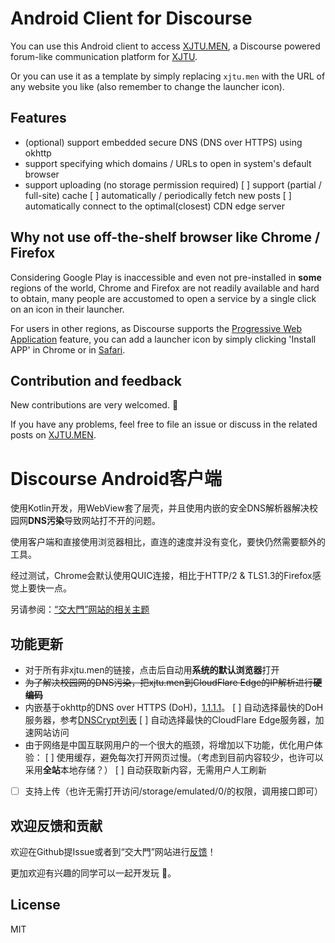 # Android Client for Discourse 

You can use this Android client to access [XJTU.MEN](https://xjtu.men), a Discourse powered forum-like communication platform for [XJTU](https://en.wikipedia.org/wiki/Xi%27an_Jiaotong_University). 

Or you can use it as a template by simply replacing `xjtu.men` with the URL of any website you like (also remember to change the launcher icon).

## Features
* (optional) support embedded secure DNS (DNS over HTTPS) using okhttp
* support specifying which domains / URLs to open in system's default browser
* support uploading (no storage permission required)
[ ] support (partial / full-site) cache 
[ ] automatically / periodically fetch new posts
[ ] automatically connect to the optimal(closest) CDN edge server

## Why not use off-the-shelf browser like Chrome / Firefox
Considering Google Play is inaccessible and even not pre-installed  in **some** regions of the world,  Chrome and Firefox are not readily available and hard to obtain, many people are accustomed to open a service by a single click on an icon in their launcher. 

For users in other regions, as Discourse supports the [Progressive Web Application](https://meta.discourse.org/t/progressive-web-application-pwa/79217) feature, you can add a launcher icon by simply clicking 'Install APP' in Chrome or in [Safari](https://meta.discourse.org/t/discourse-now-works-as-a-pwa-in-ios/146346).

## Contribution and feedback
New contributions are very welcomed. :hugs:

If you have any problems, feel free to file an issue or discuss in the related posts on [XJTU.MEN](https://xjtu.men/t/topic/1440).

# Discourse Android客户端
使用Kotlin开发，用WebView套了层壳，并且使用内嵌的安全DNS解析器解决校园网**DNS污染**导致网站打不开的问题。

使用客户端和直接使用浏览器相比，直连的速度并没有变化，要快仍然需要额外的工具。

经过测试，Chrome会默认使用QUIC连接，相比于HTTP/2 & TLS1.3的Firefox感觉上要快一点。

另请参阅：[“交大門”网站的相关主题](https://xjtu.men/t/topic/1440)

## 功能更新
* 对于所有非xjtu.men的链接，点击后自动用**系统的默认浏览器**打开
* ~~为了解决校园网的DNS污染，把xjtu.men到CloudFlare Edge的IP解析进行**硬编码**~~
* 内嵌基于okhttp的DNS over HTTPS (DoH)，[1.1.1.1](https://1.1.1.1/)。
  [ ] 自动选择最快的DoH服务器，参考[DNSCrypt列表](https://github.com/DNSCrypt/dnscrypt-resolvers/)
  [ ] 自动选择最快的CloudFlare Edge服务器，加速网站访问
* 由于网络是中国互联网用户的一个很大的瓶颈，将增加以下功能，优化用户体验：
  [ ] 使用缓存，避免每次打开网页过慢。（考虑到目前内容较少，也许可以采用**全站**本地存储？）
  [ ] 自动获取新内容，无需用户人工刷新
* [ ] 支持上传（也许无需打开访问/storage/emulated/0/的权限，调用接口即可）

## 欢迎反馈和贡献
欢迎在Github提Issue或者到“交大門”网站进行[反馈](https://xjtu.men/t/topic/1440)！

更加欢迎有兴趣的同学可以一起开发玩 :hugs:。

## License
MIT
